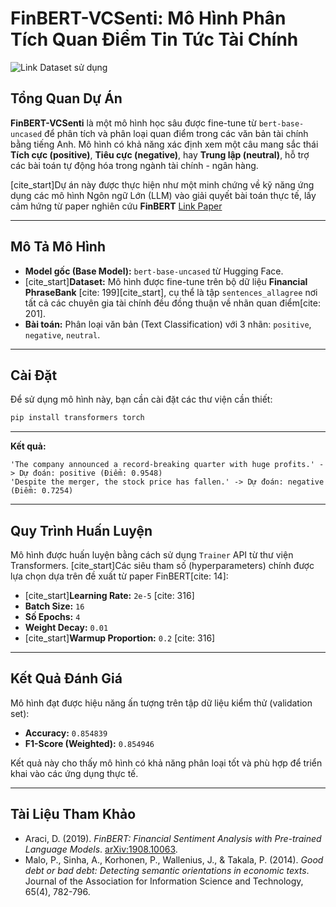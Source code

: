 # FinBERT-VCSenti: Mô Hình Phân Tích Quan Điểm Tin Tức Tài Chính
![Link Dataset sử dụng](https://huggingface.co/datasets/atrost/financial_phrasebank)
## Tổng Quan Dự Án

**FinBERT-VCSenti** là một mô hình học sâu được fine-tune từ `bert-base-uncased` để phân tích và phân loại quan điểm trong các văn bản tài chính bằng tiếng Anh. Mô hình có khả năng xác định xem một câu mang sắc thái **Tích cực (positive)**, **Tiêu cực (negative)**, hay **Trung lập (neutral)**, hỗ trợ các bài toán tự động hóa trong ngành tài chính - ngân hàng.

[cite_start]Dự án này được thực hiện như một minh chứng về kỹ năng ứng dụng các mô hình Ngôn ngữ Lớn (LLM) vào giải quyết bài toán thực tế, lấy cảm hứng từ paper nghiên cứu **FinBERT**  [Link Paper](https://arxiv.org/pdf/1908.10063)


---

## Mô Tả Mô Hình

* **Model gốc (Base Model):** `bert-base-uncased` từ Hugging Face.
* [cite_start]**Dataset:** Mô hình được fine-tune trên bộ dữ liệu **Financial PhraseBank** [cite: 199][cite_start], cụ thể là tập `sentences_allagree` nơi tất cả các chuyên gia tài chính đều đồng thuận về nhãn quan điểm[cite: 201].
* **Bài toán:** Phân loại văn bản (Text Classification) với 3 nhãn: `positive`, `negative`, `neutral`.

---

## Cài Đặt

Để sử dụng mô hình này, bạn cần cài đặt các thư viện cần thiết:

```bash
pip install transformers torch
```

---

**Kết quả:**
```
'The company announced a record-breaking quarter with huge profits.' -> Dự đoán: positive (Điểm: 0.9548)
'Despite the merger, the stock price has fallen.' -> Dự đoán: negative (Điểm: 0.7254)
```
---

## Quy Trình Huấn Luyện

Mô hình được huấn luyện bằng cách sử dụng `Trainer` API từ thư viện Transformers. [cite_start]Các siêu tham số (hyperparameters) chính được lựa chọn dựa trên đề xuất từ paper FinBERT[cite: 14]:

* [cite_start]**Learning Rate:** `2e-5` [cite: 316]
* **Batch Size:** `16`
* **Số Epochs:** `4`
* **Weight Decay:** `0.01`
* [cite_start]**Warmup Proportion:** `0.2` [cite: 316]

---

## Kết Quả Đánh Giá

Mô hình đạt được hiệu năng ấn tượng trên tập dữ liệu kiểm thử (validation set):

* **Accuracy:** `0.854839`
* **F1-Score (Weighted):** `0.854946`

Kết quả này cho thấy mô hình có khả năng phân loại tốt và phù hợp để triển khai vào các ứng dụng thực tế.

---

## Tài Liệu Tham Khảo

* Araci, D. (2019). *FinBERT: Financial Sentiment Analysis with Pre-trained Language Models*. [arXiv:1908.10063](https://arxiv.org/abs/1908.10063).
* Malo, P., Sinha, A., Korhonen, P., Wallenius, J., & Takala, P. (2014). *Good debt or bad debt: Detecting semantic orientations in economic texts*. Journal of the Association for Information Science and Technology, 65(4), 782-796.

